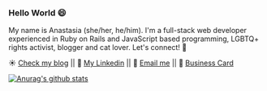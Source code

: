 ### Hello World 😄

My name is Anastasia (she/her, he/him). I'm a full-stack web developer experienced in Ruby on Rails and JavaScript based programming, LGBTQ+ rights activist, blogger and cat lover. Let's connect! :rainbow:

:sunny: <a href="https://medium.com/@anastasiaorlova7">Check my blog</a> || :blue_book: <a href="https://www.linkedin.com/in/anastasiaorlova88/">My Linkedin</a> || :email: <a href="mailto:anastasia.orlova1612@gmail.com">Email me</a> || :fax: <a href="https://anastasiaorlova.github.io/">Business Card</a>

[![Anurag's github stats](https://github-readme-stats.vercel.app/api?username=anastasiaorlova)](https://github.com/anuraghazra/github-readme-stats)



